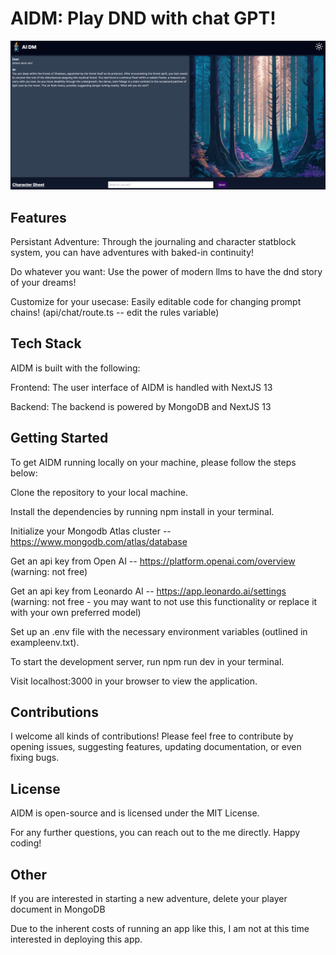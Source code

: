 # AIDM: Play DND with chat GPT!

![image](./public/aidmimage.png)

## Features
Persistant Adventure: Through the journaling and character statblock system, you can have adventures with baked-in continuity!

Do whatever you want: Use the power of modern llms to have the dnd story of your dreams!

Customize for your usecase: Easily editable code for changing prompt chains! (api/chat/route.ts -- edit the rules variable)

## Tech Stack
AIDM is built with the following:

Frontend: The user interface of AIDM is handled with NextJS 13

Backend: The backend is powered by MongoDB and NextJS 13

## Getting Started
To get AIDM running locally on your machine, please follow the steps below:

Clone the repository to your local machine.

Install the dependencies by running npm install in your terminal.

Initialize your Mongodb Atlas cluster -- https://www.mongodb.com/atlas/database

Get an api key from Open AI -- https://platform.openai.com/overview (warning: not free)

Get an api key from Leonardo AI -- https://app.leonardo.ai/settings (warning: not free - you may want to not use this functionality or replace it with your own preferred model)

Set up an .env file with the necessary environment variables (outlined in exampleenv.txt).

To start the development server, run npm run dev in your terminal.

Visit localhost:3000 in your browser to view the application.

## Contributions
I welcome all kinds of contributions! Please feel free to contribute by opening issues, suggesting features, updating documentation, or even fixing bugs.

## License
AIDM is open-source and is licensed under the MIT License.

For any further questions, you can reach out to the me directly. Happy coding!

## Other
If you are interested in starting a new adventure, delete your player document in MongoDB

Due to the inherent costs of running an app like this, I am not at this time interested in deploying this app.